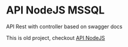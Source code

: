 # API NodeJS MSSQL
API Rest with controller based on swagger docs

This is old project, checkout [API NodeJS](https://github.com/filipercampos/api-nodejs-mssql)
